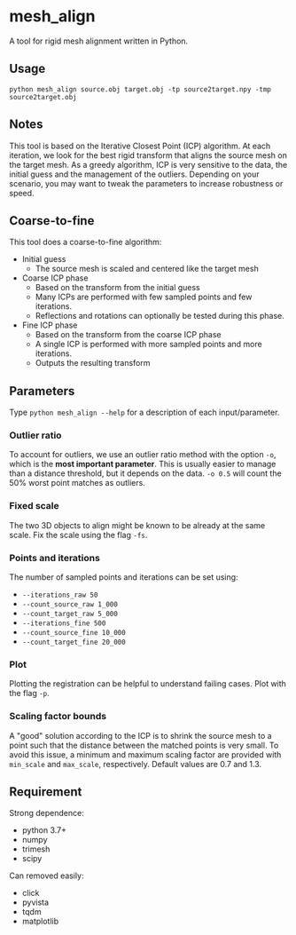 # mesh_align

A tool for rigid mesh alignment written in Python.

## Usage

`python mesh_align source.obj target.obj -tp source2target.npy -tmp source2target.obj`

## Notes


This tool is based on the Iterative Closest Point (ICP) algorithm. At each iteration, we look for the best rigid transform that aligns the source mesh on the target mesh. As a greedy algorithm, ICP is very sensitive to the data, the initial guess and the management of the outliers. Depending on your scenario, you may want to tweak the parameters to increase robustness or speed.

## Coarse-to-fine
This tool does a coarse-to-fine algorithm:

- Initial guess
  - The source mesh is scaled and centered like the target mesh
- Coarse ICP phase
  - Based on the transform from the initial guess
  - Many ICPs are performed with few sampled points and few iterations.
  - Reflections and rotations can optionally be tested during this phase.
- Fine ICP phase
  - Based on the transform from the coarse ICP phase
  - A single ICP is performed with more sampled points and more iterations.
  - Outputs the resulting transform

## Parameters

Type `python mesh_align --help` for a description of each input/parameter.

### Outlier ratio

To account for outliers, we use an outlier ratio method with the option `-o`, which is the **most important parameter**.  This is usually easier to manage than a distance threshold, but it depends on the data. `-o 0.5` will count the 50% worst point matches as outliers. 

### Fixed scale

The two 3D objects to align might be known to be already at the same scale. Fix the scale using the flag `-fs`.

### Points and iterations

The number of sampled points and iterations can be set using:
- `--iterations_raw 50`
- `--count_source_raw 1_000`
- `--count_target_raw 5_000`
- `--iterations_fine 500`
- `--count_source_fine 10_000`
- `--count_target_fine 20_000`

### Plot

Plotting the registration can be helpful to understand failing cases. Plot with the flag `-p`.

### Scaling factor bounds

A "good" solution according to the ICP is to shrink the source mesh to a point such that the distance between the matched points is very small. To avoid this issue, a minimum and maximum scaling factor are provided with `min_scale` and `max_scale`, respectively. Default values are 0.7 and 1.3.

## Requirement
Strong dependence:
  - python 3.7+
  - numpy
  - trimesh
  - scipy

Can removed easily:
  - click
  - pyvista
  - tqdm
  - matplotlib